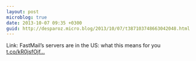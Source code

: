 ```yaml
---
layout: post
microblog: true
date: 2013-10-07 09:35 +0300
guid: http://desparoz.micro.blog/2013/10/07/t387103748663042048.html
---
```

Link: FastMail’s servers are in the US: what this means for you [t.co/kR0jsfOjf...](http://t.co/kR0jsfOjfv)
